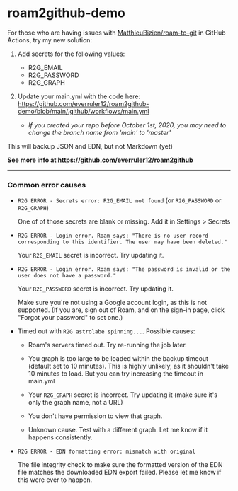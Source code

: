 # roam2github-demo

For those who are having issues with [MatthieuBizien/roam-to-git](https://github.com/MatthieuBizien/roam-to-git/) in GitHub Actions, try my new solution:

1. Add secrets for the following values:

    - R2G_EMAIL
    - R2G_PASSWORD
    - R2G_GRAPH
    
2. Update your main.yml with the code here: https://github.com/everruler12/roam2github-demo/blob/main/.github/workflows/main.yml

    - _If you created your repo before October 1st, 2020, you may need to change the branch name from 'main' to 'master'_

This will backup JSON and EDN, but not Markdown (yet)

**See more info at https://github.com/everruler12/roam2github**

---

### Common error causes

- `R2G ERROR - Secrets error: R2G_EMAIL not found` (or `R2G_PASSWORD` or `R2G_GRAPH`)

    One of of those secrets are blank or missing. Add it in Settings > Secrets
    
- `R2G ERROR - Login error. Roam says: "There is no user record corresponding to this identifier. The user may have been deleted."`

    Your `R2G_EMAIL` secret is incorrect. Try updating it.
    
- `R2G ERROR - Login error. Roam says: "The password is invalid or the user does not have a password."`

    Your `R2G_PASSWORD` secret is incorrect. Try updating it.
    
    Make sure you're not using a Google account login, as this is not supported. (If you are, sign out of Roam, and on the sign-in page, click "Forgot your password" to set one.)
    
- Timed out with `R2G astrolabe spinning...`. Possible causes:

    - Roam's servers timed out. Try re-running the job later.
    
    - You graph is too large to be loaded within the backup timeout (default set to 10 minutes). This is highly unlikely, as it shouldn't take 10 minutes to load. But you can try increasing the timeout in main.yml

    - Your `R2G_GRAPH` secret is incorrect. Try updating it (make sure it's only the graph name, not a URL)
    
    - You don't have permission to view that graph.
    
    - Unknown cause. Test with a different graph. Let me know if it happens consistently.

- `R2G ERROR - EDN formatting error: mismatch with original`

    The file integrity check to make sure the formatted version of the EDN file matches the downloaded EDN export failed. Please let me know if this were ever to happen.
